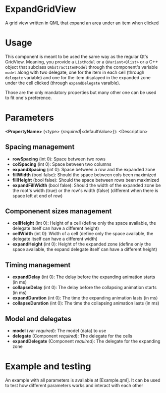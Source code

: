 # ExpandGridView
A grid view written in QML that expand an area under an item when clicked

# Usage
This component is meant to be used the same way as the regular Qt's GridView.
Meaning, you provide a `ListModel` or a `QVariant<Qlist>` or a C++ object
that subclass `QAbstractItemModel` through the component's variable `model`
along with two delegate, one for the item in each cell (through `delegate`
variable) and one for the item displayed in the expanded zone under the cell
clicked (through `expandDelegate` varaible).

Those are the only mandatory properties but many other one can be used to fit
one's preference.

# Parameters
**\<PropertyName\>** (\<type\> {*required*|\<defaultValue\>}): \<Description\>

## Spacing management
* **rowSpacing** (int 0): Space between two rows
* **colSpacing** (int 0): Space between two columns
* **expandSpacing** (int 0): Space between a row and the expanded zone
* **fillWidth** (bool false): Should the space between cols been maximized
* **fillHeight** (bool false): Should the space between rows been maximized
* **expandFillWidth** (bool false): Should the width of the expanded zone be
the root's width (true) or the row's width (false) (different when there is
space left at end of row)

## Componenent sizes management
* **cellHeight** (int 0): Height of a cell (define only the space available,
the delegate itself can have a different height)
* **cellWidth** (int 0): Width of a cell (define only the space available, the
delegate itself can have a different width)
* **expandHeight** (int 0): Height of the expanded zone (define only the space
available, the expand delegate itself can have a different height)

## Timing management
* **expandDelay** (int 0): The delay before the expanding animation starts
(in ms)
* **collapseDelay** (int 0): The delay before the collapsing animation starts
(in ms)
* **expandDuration** (int 0): The time the expanding animation lasts (in ms)
* **collapseDuration** (int 0): The time the collapsing animation lasts (in ms)

## Model and delegates
* **model** (var *required*): The model (data) to use
* **delegate** (Component *required*): The delegate for the cells
* **expandDelegate** (Component *required*): The delegate for the expanding zone

# Example and testing
An example with all parameters is available at [Example.qml]. It can be used to test how different parameters works and interact with each other
